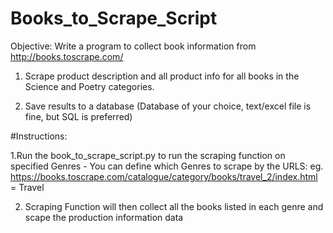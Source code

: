 # Books_to_Scrape_Script

Objective: Write a program to collect book information from http://books.toscrape.com/ 

1. Scrape product description and all product info for all books in the Science and Poetry categories.

2. Save results to a database (Database of your choice, text/excel file is fine, but SQL is preferred)

#Instructions:

1.Run the book_to_scrape_script.py to run the scraping function on specified Genres
    - You can define which Genres to scrape by the URLS:
    eg. https://books.toscrape.com/catalogue/category/books/travel_2/index.html = Travel

2. Scraping Function will then collect all the books listed in each genre and scape the production information data

